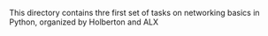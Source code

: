 This directory contains thre first set of tasks on networking basics in Python, organized by Holberton and ALX
